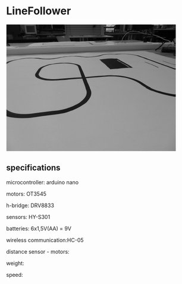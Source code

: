 # LineFollower


![A description of my image](images/empty.png)

  
## specifications

microcontroller: arduino nano

motors: OT3545

h-bridge: DRV8833

sensors: HY-S301

batteries: 6x1,5V(AA) = 9V

wireless communication:HC-05

distance sensor - motors:

weight:

speed: 

